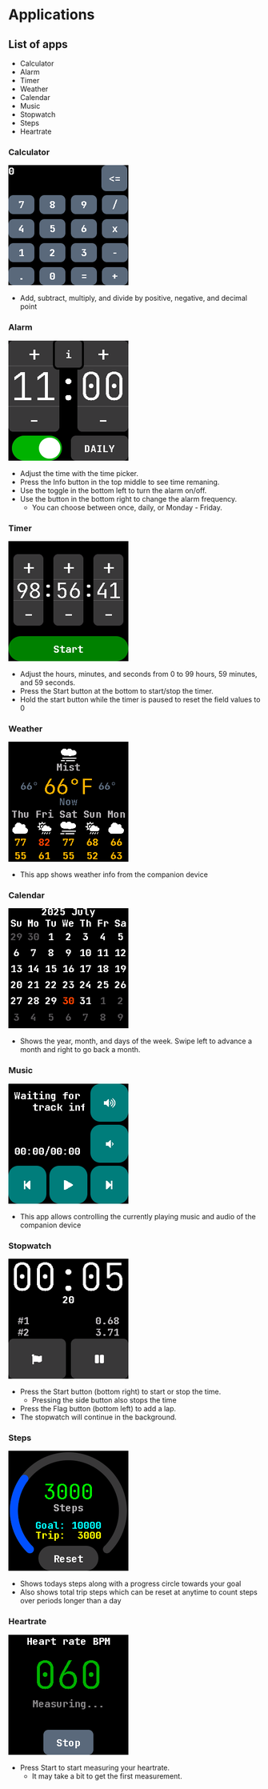 # Applications

## List of apps
- Calculator
- Alarm
- Timer
- Weather
- Calendar
- Music
- Stopwatch
- Steps
- Heartrate


### Calculator
![UI](/doc/gettingStarted/AppsScreenshots/calculator.png)
- Add, subtract, multiply, and divide by positive, negative, and decimal point

### Alarm
![Alarm UI](/doc/gettingStarted/AppsScreenshots/alarm.png)
- Adjust the time with the time picker.
- Press the Info button in the top middle to see time remaning.
- Use the toggle in the bottom left to turn the alarm on/off.
- Use the button in the bottom right to change the alarm frequency.
   - You can choose between once, daily, or Monday - Friday.

### Timer
![Timer UI](/doc/gettingStarted/AppsScreenshots/timer.png)
- Adjust the hours, minutes, and seconds from 0 to 99 hours, 59 minutes, and 59 seconds.
- Press the Start button at the bottom to start/stop the timer.
- Hold the start button while the timer is paused to reset the field values to 0

### Weather
![UI](/doc/gettingStarted/AppsScreenshots/weather.png)
- This app shows weather info from the companion device

### Calendar
![UI](/doc/gettingStarted/AppsScreenshots/calendar.png)
- Shows the year, month, and days of the week. Swipe left to advance a month and right to go back a month.

### Music
![Music UI](/doc/gettingStarted/AppsScreenshots/music.png)
- This app allows controlling the currently playing music and audio of the companion device

### Stopwatch
![Stopwatch UI](/doc/gettingStarted/AppsScreenshots/stopwatch.png)
- Press the Start button (bottom right) to start or stop the time.
   - Pressing the side button also stops the time
- Press the Flag button (bottom left) to add a lap.
- The stopwatch will continue in the background.

### Steps
![Steps UI](/doc/gettingStarted/AppsScreenshots/steps.png)
- Shows todays steps along with a progress circle towards your goal
- Also shows total trip steps which can be reset at anytime to count steps over periods longer than a day

### Heartrate
![Heartrate UI](/doc/gettingStarted/AppsScreenshots/heartrate.png)
- Press Start to start measuring your heartrate.
    - It may take a bit to get the first measurement.
